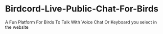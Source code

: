 # Birdcord-Live-Public-Chat-For-Birds
A Fun Platform For Birds To Talk With Voice Chat Or Keyboard you select in the website
